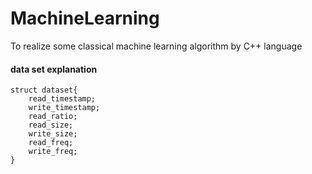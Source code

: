 # MachineLearning

To realize some classical machine learning algorithm by C++ language

#### data set explanation

```
struct dataset{
    read_timestamp;
    write_timestamp;
    read_ratio;
    read_size;
    write_size;
    read_freq;
    write_freq;
}
```
